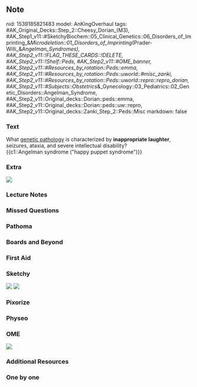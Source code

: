 ## Note
nid: 1539185821483
model: AnKingOverhaul
tags: #AK_Original_Decks::Step_2::Cheesy_Dorian_(M3), #AK_Step1_v11::#SketchyBiochem::05_Clinical_Genetics::06_Disorders_of_Imprinting_&_Microdeletion::01_Disorders_of_Imprinting_(Prader-Willi_&_Angelman_Syndromes), #AK_Step2_v11::!FLAG_THESE_CARDS::!DELETE, #AK_Step2_v11::!Shelf::Peds, #AK_Step2_v11::#OME_banner, #AK_Step2_v11::#Resources_by_rotation::Peds::emma, #AK_Step2_v11::#Resources_by_rotation::Peds::uworld::#misc_zanki, #AK_Step2_v11::#Resources_by_rotation::Peds::uworld::repro::repro_dorian, #AK_Step2_v11::#Subjects::Obstetrics_&_Gynecology::03_Pediatrics::02_Genetic_Disorders::Angelman_Syndrome, #AK_Step2_v11::Original_decks::Dorian::peds::emma, #AK_Step2_v11::Original_decks::Dorian::peds::uw::repro, #AK_Step2_v11::Original_decks::Zanki_Step_2::Peds::Misc
markdown: false

### Text
<div>
  What <u>genetic pathology</u> is characterized by
  <b>inappropriate laughter</b>, seizures, ataxia, and severe
  intellectual disability?
</div>
<div>
  {{c1::Angelman syndrome ("happy puppet syndrome")}}
</div>

### Extra
<img src="paste-7821036661768193.jpg">

### Lecture Notes


### Missed Questions


### Pathoma


### Boards and Beyond


### First Aid


### Sketchy
<img src=
"Disorders%20of%20Imprinting%20(Prader-Willi%20&%20Angelman%20Syndromes).png">
<img src="Screen%20Shot%202022-01-30%20at%2010.08.55%20AM.png">

### Pixorize


### Physeo


### OME
<div class="ome-widget">
  <a href="https://onlinemeded.org?ref=anki"><img src=
  "_OME_AnkiFlashcards_General_4.png"></a>
</div>

### Additional Resources


### One by one

